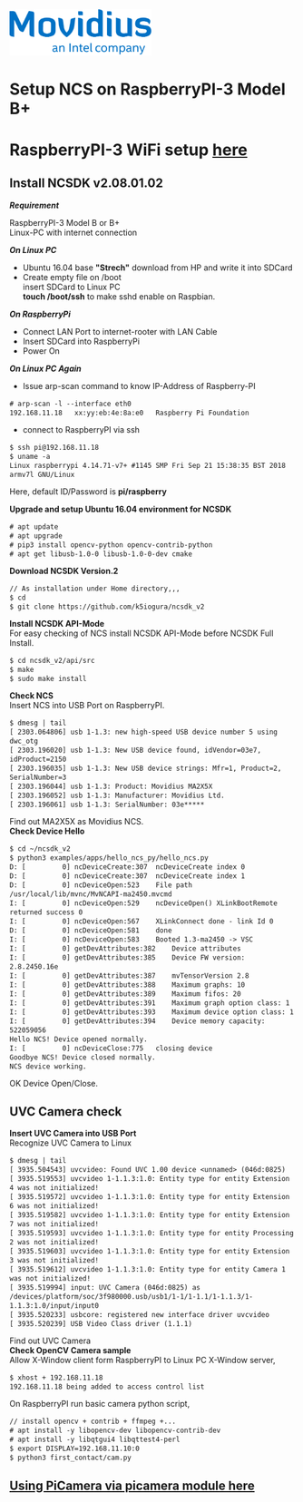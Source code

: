 <img src="./files/movidius.png" alt="movidius" width="250"/>

# Setup NCS on RaspberryPI-3 Model B+

# RaspberryPI-3 WiFi setup [here](RaspberryPI_WiFi.md)

## Install NCSDK v2.08.01.02
***Requirement***

RaspberryPI-3 Model B or B+  
Linux-PC with internet connection  

***On Linux PC***

- Ubuntu 16.04 base **"Strech"** download from HP and write it into SDCard  
- Create empty file on /boot  
  insert SDCard to Linux PC  
  **touch /boot/ssh** to make sshd enable on Raspbian.    

***On RaspberryPi***

- Connect LAN Port to internet-rooter with LAN Cable  
- Insert SDCard into RaspberryPi  
- Power On

***On Linux PC Again***

- Issue arp-scan command to know IP-Address of Raspberry-PI
```
# arp-scan -l --interface eth0
192.168.11.18	xx:yy:eb:4e:8a:e0	Raspberry Pi Foundation
```
- connect to RaspberryPI via ssh
```
$ ssh pi@192.168.11.18
$ uname -a
Linux raspberrypi 4.14.71-v7+ #1145 SMP Fri Sep 21 15:38:35 BST 2018 armv7l GNU/Linux
```
Here, default ID/Password is **pi/raspberry**

**Upgrade and setup Ubuntu 16.04 environment for NCSDK**  
```
# apt update
# apt upgrade
# pip3 install opencv-python opencv-contrib-python
# apt get libusb-1.0-0 libusb-1.0-0-dev cmake
```
**Download NCSDK Version.2**
```
// As installation under Home directory,,,
$ cd
$ git clone https://github.com/k5iogura/ncsdk_v2
```
**Install NCSDK API-Mode**  
For easy checking of NCS install NCSDK API-Mode before NCSDK Full Install.
```
$ cd ncsdk_v2/api/src
$ make
$ sudo make install
```
**Check NCS**  
Insert NCS into USB Port on RaspberryPI.  
```
$ dmesg | tail
[ 2303.064806] usb 1-1.3: new high-speed USB device number 5 using dwc_otg
[ 2303.196020] usb 1-1.3: New USB device found, idVendor=03e7, idProduct=2150
[ 2303.196035] usb 1-1.3: New USB device strings: Mfr=1, Product=2, SerialNumber=3
[ 2303.196044] usb 1-1.3: Product: Movidius MA2X5X
[ 2303.196052] usb 1-1.3: Manufacturer: Movidius Ltd.
[ 2303.196061] usb 1-1.3: SerialNumber: 03e*****
```
Find out MA2X5X as Movidius NCS.  
**Check Device Hello**
```
$ cd ~/ncsdk_v2
$ python3 examples/apps/hello_ncs_py/hello_ncs.py 
D: [         0] ncDeviceCreate:307	ncDeviceCreate index 0
D: [         0] ncDeviceCreate:307	ncDeviceCreate index 1
D: [         0] ncDeviceOpen:523	File path /usr/local/lib/mvnc/MvNCAPI-ma2450.mvcmd
I: [         0] ncDeviceOpen:529	ncDeviceOpen() XLinkBootRemote returned success 0
I: [         0] ncDeviceOpen:567	XLinkConnect done - link Id 0
D: [         0] ncDeviceOpen:581	done
I: [         0] ncDeviceOpen:583	Booted 1.3-ma2450 -> VSC
I: [         0] getDevAttributes:382	Device attributes
I: [         0] getDevAttributes:385	Device FW version: 2.8.2450.16e
I: [         0] getDevAttributes:387	mvTensorVersion 2.8 
I: [         0] getDevAttributes:388	Maximum graphs: 10
I: [         0] getDevAttributes:389	Maximum fifos: 20
I: [         0] getDevAttributes:391	Maximum graph option class: 1
I: [         0] getDevAttributes:393	Maximum device option class: 1
I: [         0] getDevAttributes:394	Device memory capacity: 522059056
Hello NCS! Device opened normally.
I: [         0] ncDeviceClose:775	closing device
Goodbye NCS! Device closed normally.
NCS device working.
```
OK Device Open/Close.  

## UVC Camera check

**Insert UVC Camera into USB Port**  
Recognize UVC Camera to Linux
```
$ dmesg | tail
[ 3935.504543] uvcvideo: Found UVC 1.00 device <unnamed> (046d:0825)
[ 3935.519553] uvcvideo 1-1.1.3:1.0: Entity type for entity Extension 4 was not initialized!
[ 3935.519572] uvcvideo 1-1.1.3:1.0: Entity type for entity Extension 6 was not initialized!
[ 3935.519582] uvcvideo 1-1.1.3:1.0: Entity type for entity Extension 7 was not initialized!
[ 3935.519593] uvcvideo 1-1.1.3:1.0: Entity type for entity Processing 2 was not initialized!
[ 3935.519603] uvcvideo 1-1.1.3:1.0: Entity type for entity Extension 3 was not initialized!
[ 3935.519612] uvcvideo 1-1.1.3:1.0: Entity type for entity Camera 1 was not initialized!
[ 3935.519994] input: UVC Camera (046d:0825) as /devices/platform/soc/3f980000.usb/usb1/1-1/1-1.1/1-1.1.3/1-1.1.3:1.0/input/input0
[ 3935.520233] usbcore: registered new interface driver uvcvideo
[ 3935.520239] USB Video Class driver (1.1.1)
```
Find out UVC Camera  
**Check OpenCV Camera sample**  
Allow X-Window client form RaspberryPI to Linux PC X-Window server,
```
$ xhost + 192.168.11.18
192.168.11.18 being added to access control list
```
On RaspberryPI run basic camera python script,
```
// install opencv + contrib + ffmpeg +...
# apt install -y libopencv-dev libopencv-contrib-dev
# apt install -y libqtgui4 libqttest4-perl
$ export DISPLAY=192.168.11.10:0
$ python3 first_contact/cam.py
```

## [Using PiCamera via picamera module here](RaspberryPi_CSI.md)
